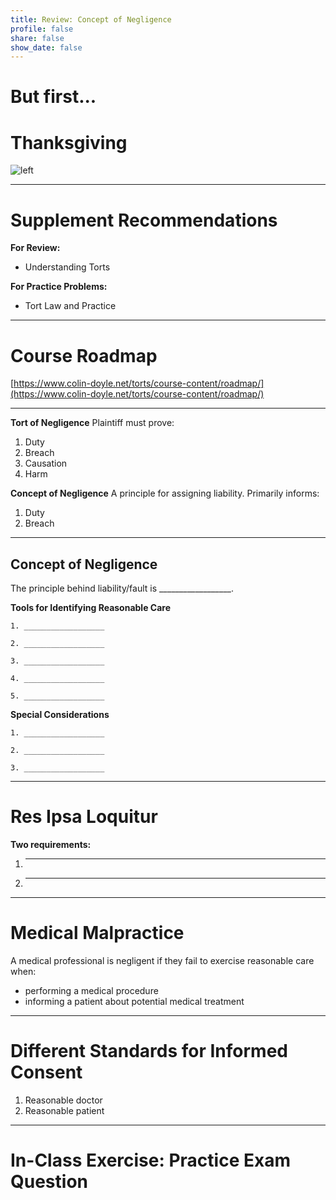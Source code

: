 ```yaml
---
title: Review: Concept of Negligence
profile: false
share: false
show_date: false
---
```



# But first...

# Thanksgiving

![left](images/IMG_1804.jpeg)

---

# Supplement Recommendations

**For Review:**
- Understanding Torts

**For Practice Problems:**
- Tort Law and Practice

---

# Course Roadmap
[https://www.colin-doyle.net/torts/course-content/roadmap/](https://www.colin-doyle.net/torts/course-content/roadmap/)

---

**Tort of Negligence**
Plaintiff must prove:
1. Duty
2. Breach
3. Causation
4. Harm

**Concept of Negligence**
A principle for assigning liability. Primarily informs:
1. Duty
2. Breach

---

## Concept of Negligence

The principle behind liability/fault is __________________.

**Tools for Identifying Reasonable Care**

    1. __________________
   
    2. __________________
   
    3. __________________
   
    4. __________________
   
    5. __________________

**Special Considerations**

    1. __________________
   
    2. __________________
   
    3. __________________

---

# Res Ipsa Loquitur

**Two requirements:**

 1. __________________

 2. __________________

---

# Medical Malpractice

A medical professional is negligent if they fail to exercise reasonable care when:

- performing a medical procedure
- informing a patient about potential medical treatment

---

# Different Standards for Informed Consent

1. Reasonable doctor
2. Reasonable patient

---

# In-Class Exercise: Practice Exam Question

